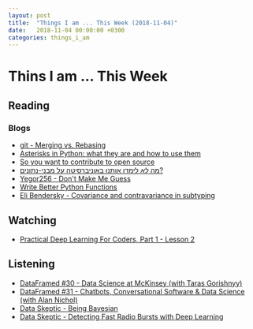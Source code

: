 ```yaml
---
layout: post
title:  "Things I am ... This Week (2018-11-04)"
date:   2018-11-04 00:00:00 +0300
categories: things_i_am
---
```


# Thins I am ... This Week  

## Reading  

### Blogs

- [git - Merging vs. Rebasing][git1]
- [Asterisks in Python: what they are and how to use them][th1]
- [So you want to contribute to open source][mr1]
- [מה *לא* לימדו אותנו באוניברסיטה על מבני-נתונים?][sa1]
- [Yegor256 - Don't Make Me Guess][yg1]
- [Write Better Python Functions][hack1]
- [Eli Bendersky - Covariance and contravariance in subtyping][eli1]

## Watching  

- [Practical Deep Learning For Coders, Part 1 - Lesson 2][fai1]

## Listening  

- [DataFramed #30 - Data Science at McKinsey (with Taras Gorishnyy)][df1]
- [DataFramed #31 - Chatbots, Conversational Software & Data Science (with Alan Nichol)][df2]
- [Data Skeptic - Being Bayesian][ds1]
- [Data Skeptic - Detecting Fast Radio Bursts with Deep Learning][ds2]

[git1]:https://www.atlassian.com/git/tutorials/merging-vs-rebasing
[th1]:http://treyhunner.com/2018/10/asterisks-in-python-what-they-are-and-how-to-use-them
[mr1]:http://matthewrocklin.com/blog/work/2018/10/12/so-you-want-to-contribute-to-open-source
[sa1]:http://www.softwarearchiblog.com/2018/10/data-structure-missing-truth.html
[yg1]:https://www.yegor256.com/2018/10/16/dont-make-me-guess.html
[hack1]:https://jeffknupp.com/blog/2018/10/11/write-better-python-functions/
[eli1]:https://eli.thegreenplace.net/2018/covariance-and-contravariance-in-subtyping/
[df1]:https://www.datacamp.com/community/podcast/data-science-mckinsey
[df2]:https://www.datacamp.com/community/podcast/chatbots
[ds1]:https://dataskeptic.com/blog/episodes/2018/being-bayesian
[ds2]:https://dataskeptic.com/blog/episodes/2018/detecting-fast-radio-bursts-with-deep-learning
[fai1]:https://course.fast.ai/lessons/lesson2.html